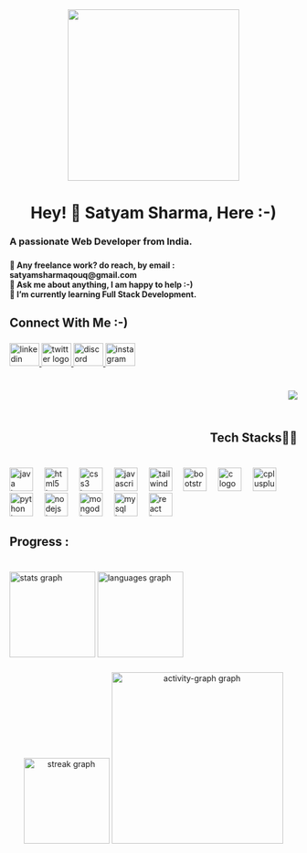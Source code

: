 <div align="center">
  <img height="300" src="https://camo.githubusercontent.com/700f2ecd2ca652d02ff0705ebdf8c4ee71dfbbe0d67fc02950f84eb251242ab9/68747470733a2f2f666972656261736573746f726167652e676f6f676c65617069732e636f6d2f76302f622f666c6578692d636f64696e672e61707073706f742e636f6d2f6f2f64656d706769372d35323066386435662d363364342d343435332d383832322d6462633134396165323766382e6769663f616c743d6d6564696126746f6b656e3d39316330633762322d393363332d343032392d623031312d316138373033633537333064"  />
</div>

###

<h1 align="center">Hey! 👋 Satyam Sharma, Here :-)</h1>

###

<h3 align="left">A passionate Web Developer from India.</h3>

###

<h4 align="left">💼 Any freelance work? do reach, by email : satyamsharmaqouq@gmail.com<br>💬 Ask me about anything, I am happy to help :-)<br>🌱 I’m currently learning Full Stack Development.</h4>

###

<h2 align="left">Connect With Me :-)</h2>

###

<div align="left">
  <a href="https://www.linkedin.com/in/satyamqouq/" target="_blank">
    <img src="https://raw.githubusercontent.com/maurodesouza/profile-readme-generator/master/src/assets/icons/social/linkedin/default.svg" width="52" height="40" alt="linkedin logo"  />
  </a>
  <a href="https://x.com/_sharmasatyam11?t=cW8RID2B64JkelwqgUNiLQ&s=09" target="_blank">
    <img src="https://raw.githubusercontent.com/maurodesouza/profile-readme-generator/master/src/assets/icons/social/twitter/default.svg" width="52" height="40" alt="twitter logo"  />
  </a>
  <a href="https://discord.com/invite/SSBJWQDd" target="_blank">
    <img src="https://raw.githubusercontent.com/maurodesouza/profile-readme-generator/master/src/assets/icons/social/discord/default.svg" width="52" height="40" alt="discord logo"  />
  </a>
  <a href="https://www.instagram.com/_sharmasatyam11?igsh=dHMwOGQ1bm4wY2Zk" target="_blank">
    <img src="https://raw.githubusercontent.com/maurodesouza/profile-readme-generator/master/src/assets/icons/social/instagram/default.svg" width="52" height="40" alt="instagram logo"  />
  </a>
</div>

###

<br clear="both">

<img align="right" src="https://profile-counter.glitch.me/satyam-qouq/count.svg?"  />

###

<br clear="both">

<h2 align="right">Tech Stacks👨‍💻</h2>

###

<br clear="both">

<div align="left">
  <img src="https://skillicons.dev/icons?i=java" height="41" alt="java logo"  />
  <img width="12" />
  <img src="https://skillicons.dev/icons?i=html" height="41" alt="html5 logo"  />
  <img width="12" />
  <img src="https://skillicons.dev/icons?i=css" height="41" alt="css3 logo"  />
  <img width="12" />
  <img src="https://skillicons.dev/icons?i=js" height="41" alt="javascript logo"  />
  <img width="12" />
  <img src="https://skillicons.dev/icons?i=tailwind" height="41" alt="tailwindcss logo"  />
  <img width="12" />
  <img src="https://skillicons.dev/icons?i=bootstrap" height="41" alt="bootstrap logo"  />
  <img width="12" />
  <img src="https://skillicons.dev/icons?i=c" height="41" alt="c logo"  />
  <img width="12" />
  <img src="https://skillicons.dev/icons?i=cpp" height="41" alt="cplusplus logo"  />
  <img width="12" />
  <img src="https://skillicons.dev/icons?i=py" height="41" alt="python logo"  />
  <img width="12" />
  <img src="https://skillicons.dev/icons?i=nodejs" height="41" alt="nodejs logo"  />
  <img width="12" />
  <img src="https://skillicons.dev/icons?i=mongodb" height="41" alt="mongodb logo"  />
  <img width="12" />
  <img src="https://skillicons.dev/icons?i=mysql" height="41" alt="mysql logo"  />
  <img width="12" />
  <img src="https://skillicons.dev/icons?i=react" height="41" alt="react logo"  />
</div>

###

<h2 align="left">Progress :</h2>

###

<br clear="both">

<div align="left">
  <img src="https://github-readme-stats.vercel.app/api?username=satyam-qouq&hide_title=false&hide_rank=false&show_icons=true&include_all_commits=true&count_private=true&disable_animations=false&theme=dracula&locale=en&hide_border=false&order=1" height="150" alt="stats graph"  />
  <img src="https://github-readme-stats.vercel.app/api/top-langs?username=satyam-qouq&locale=en&hide_title=false&layout=compact&card_width=320&langs_count=5&theme=dracula&hide_border=false&order=2" height="150" alt="languages graph"  />
</div>

###

<div align="center">
  <img src="https://streak-stats.demolab.com?user=satyam-qouq&locale=en&mode=daily&theme=dracula&hide_border=false&border_radius=5&order=3" height="150" alt="streak graph"  />
  <img src="https://github-readme-activity-graph.vercel.app/graph?username=satyam-qouq&radius=16&theme=react&area=true&order=5" height="300" alt="activity-graph graph"  />
</div>

###
